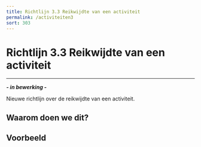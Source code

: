 ```yaml
---
title: Richtlijn 3.3 Reikwijdte van een activiteit
permalink: /activiteiten3
sort: 303
---
```


# Richtlijn 3.3 Reikwijdte van een activiteit
----------------

***- in bewerking -***

Nieuwe richtlijn over de reikwijdte van een activiteit.

## Waarom doen we dit?


**Voorbeeld**
----------------
